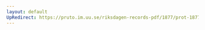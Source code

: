 ```yaml
---
layout: default
UpRedirect: https://pruto.im.uu.se/riksdagen-records-pdf/1877/prot-1877--fk--002/prot-1877--fk--002_003.pdf
---
```


